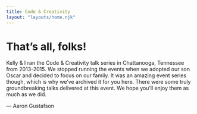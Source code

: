 ```yaml
---
title: Code & Creativity
layout: "layouts/home.njk"
---
```


<h1 class="page-title">That’s all, folks!</h1>

Kelly & I ran the Code & Creativity talk series in Chattanooga, Tennessee from 2013-2015. We stopped running the events when we adopted our son Oscar and decided to focus on our family. It was an amazing event series though, which is why we’ve archived it for you here. There were some truly groundbreaking talks delivered at this event. We hope you’ll enjoy them as much as we did.

— Aaron Gustafson

